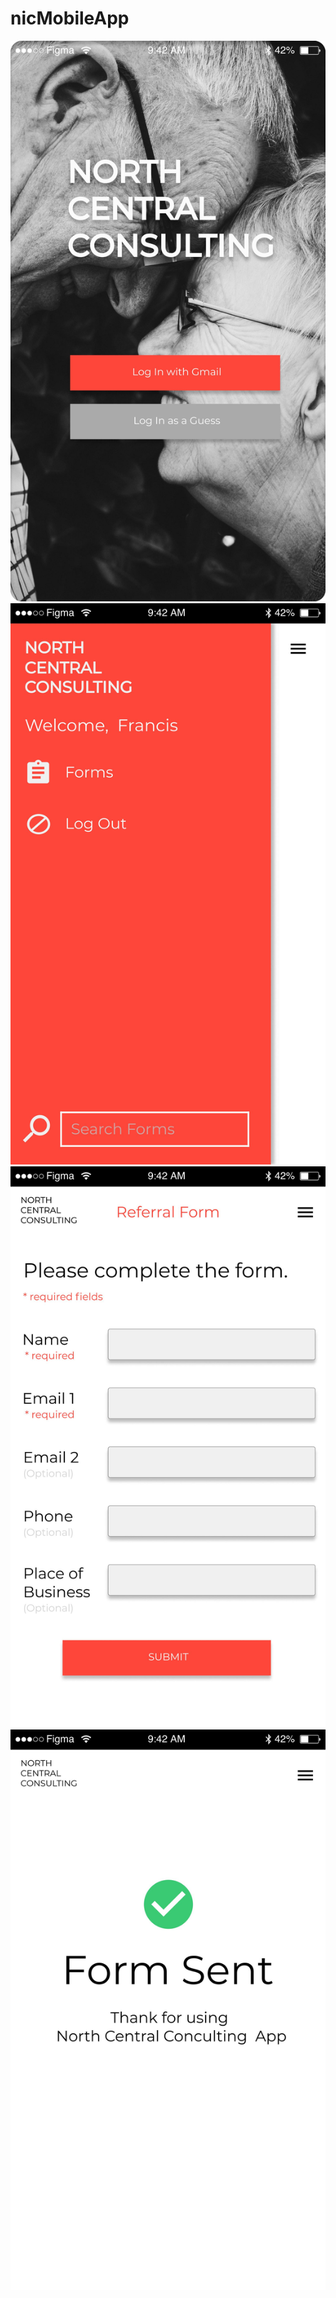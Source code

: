 # nicMobileApp

![alt 0001.jpg](./src/assets/0001.jpg)
![alt 0001.jpg](./src/assets/0002.jpg)
![alt 0001.jpg](./src/assets/0003.jpg)
![alt 0001.jpg](./src/assets/0004.jpg)
